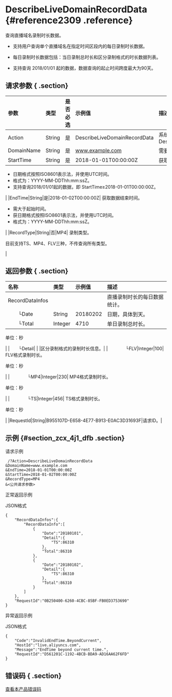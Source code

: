 # DescribeLiveDomainRecordData {#reference2309 .reference}

查询直播域名录制时长数据。

-   支持用户查询单个直播域名在指定时间区段内的每日录制时长数据。

-   每日录制时长数据包括：当日录制总时长和区分录制格式的时长数据列表。

-   支持查询 2018/01/01 起的数据，数据查询的起止时间跨度最大为90天。


## 请求参数 { .section}

|参数|类型|是否必选|示例值|描述|
|:-|:-|:---|:--|:-|
|Action|String|是|DescribeLiveDomainRecordData|系统规定参数。取值：DescribeLiveDomainRecordData|
|DomainName|String|是|www.example.com|需要查询的直播域名。|
|StartTime|String|是|2018-01-01T00:00:00Z| 获取数据起始时间点。

 -   日期格式按照ISO8601表示法，并使用UTC时间。
-   格式为：YYYY-MM-DDThh:mm:ssZ。
-   支持查询2018/01/01起的数据，即 StartTime≥2018-01-01T00:00:00Z。

 |
|EndTime|String|是|2018-01-02T00:00:00Z| 获取数据结束时间。

 -   需大于起始时间。
-   获日期格式按照ISO8601表示法，并使用UTC时间。
-   格式为：YYYY-MM-DDThh:mm:ssZ。

 |
|RecordType|String|否|MP4| 录制类型。

 目前支持TS、MP4、FLV三种，不传查询所有类型。

 |

## 返回参数 { .section}

|名称|类型|示例值|描述|
|:-|:-|:--|:-|
|RecordDataInfos| | |直播录制时长的每日数据统计。|
|  └Date|String|20180202|日期，具体到天。|
|  └Total|Integer|4710| 单日录制总时长。

 单位：秒

 |
|  └Detail| | |区分录制格式的录制时长信息。|
|    └FLV|Integer|100| FLV格式录制时长。

 单位：秒

 |
|    └MP4|Integer|230| MP4格式录制时长。

 单位：秒

 |
|    └TS|Integer|456| TS格式录制时长。

 单位：秒

 |
|RequestId|String|B955107D-E658-4E77-B913-E0AC3D31693F|请求ID。|

## 示例 {#section_zcx_4j1_dfb .section}

请求示例

```
 /?Action=DescribeLiveDomainRecordData
&DomainName=www.example.com
&EndTime=2018-01-01T00:00:00Z
&StartTime=2018-01-02T00:00:00Z
&RecordType=MP4
&<公共请求参数>
```

正常返回示例

JSON格式

```
{
    "RecordDataInfos":{
        "RecordDataInfo":[
            {
                "Date":"20180101",
                "Detail":{
                    "TS":86310
                },
                "Total":86310
            },
            {
                "Date":"20180102",
                "Detail":{
                    "TS":86310
                },
                "Total":86310
            }
        ]
    },
    "RequestId":"0B250400-6260-4CBC-85BF-FB0ED3753690"
}
```

异常返回示例

JSON格式

```
{
    "Code":"InvalidEndTime.BeyondCurrent",
    "HostId":"live.aliyuncs.com",
    "Message":"EndTime beyond current time.",
    "RequestId":"D561201C-1192-4BCB-BDA9-AD16AA62F6FD"
}
```

## 错误码 { .section}

 [查看本产品错误码](https://error-center.aliyun.com/status/product/live) 

